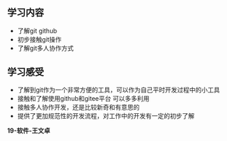 # 

## 学习内容

* 了解git github
* 初步接触git操作
* 了解git多人协作方式

## 学习感受

* 了解到git作为一个非常方便的工具，可以作为自己平时开发过程中的小工具
* 接触和了解使用github和gitee平台 可以多多利用 
* 接触多人协作开发，还是比较新奇和有意思的
* 提供了更加规范性的开发流程，对工作中的开发有一定的初步了解

**19-软件-王文卓**